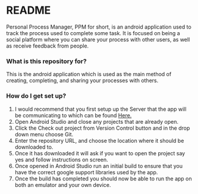 # README #
Personal Process Manager, PPM for short, is an android application used to track the process used to complete some task. It is focused on being a social platform where you can share your process with other users, as well as receive feedback from people.

### What is this repository for? ###
This is the android application which is used as the main method of creating, completing, and sharing your processes with others.

### How do I get set up? ###
1. I would recommend that you first setup up the Server that the app will be communicating to which can be found [Here.](https://bitbucket.org/vulturecode/ppm-webserver)
2. Open Android Studio and close any projects that are already open.
3. Click the Check out project from Version Control button and in the drop down menu choose Git.
4. Enter the repository URL, and choose the location where it should be downloaded to.
5. Once it has downloaded it will ask if you want to open the project say yes and follow instructions on screen.
6. Once opened in Android Studio run an initial build to ensure that you have the correct google support libraries used by the app. 
7. Once the build has completed you should now be able to run the app on both an emulator and your own device.